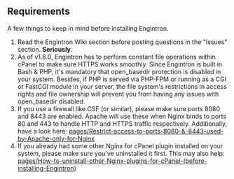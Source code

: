 ## Requirements

A few things to keep in mind before installing Engintron.

1. Read the Engintron Wiki section before posting questions in the "Issues" section. **Seriously**.
2. As of v1.8.0, Engintron has to perform constant file operations within cPanel to make sure HTTPS works smoothly. Since Engintron is built in Bash & PHP, it's mandatory that open\_basedir protection is disabled in your system. Besides, if PHP is served via PHP-FPM or running as a CGI or FastCGI module in your server, the file system's restrictions in access rights and file ownership will prevent you from having any issues with open\_basedir disabled.
3. If you use a firewall like CSF (or similar), please make sure ports 8080 and 8443 are enabled. Apache will use these when Nginx binds to ports 80 and 443 to handle HTTP and HTTPS traffic respectively. Additionally, have a look here: [pages/Restrict-access-to-ports-8080-&-8443-used-by-Apache-only-for-Nginx](pages/Restrict-access-to-ports-8080-&-8443-used-by-Apache-only-for-Nginx)
4. If you already had some other Nginx for cPanel plugin installed on your system, please make sure you've uninstalled it first. This may also help: [pages/How-to-uninstall-other-Nginx-plugins-for-cPanel-(before-installing-Engintron)](pages/How-to-uninstall-other-Nginx-plugins-for-cPanel-(before-installing-Engintron))
